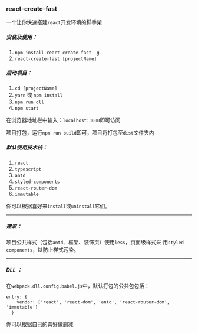 ### react-create-fast

一个让你快速搭建`react`开发环境的脚手架

##### 安装及使用：

1. `npm install react-create-fast -g`
2. `react-create-fast [projectName]`

##### 启动项目：

1. `cd [projectName]`
2. `yarn` 或 `npm install`
3. `npm run dll`
4. `npm start`

在浏览器地址栏中输入：`localhost:3000`即可访问

项目打包，运行`npm run build`即可，项目将打包至`dist`文件夹内

##### 默认使用技术栈：

1. `react`
2. `typescript`
3. `antd`
4. `styled-components`
5. `react-router-dom`
6. `immutable`

你可以根据喜好来`install`或`uninstall`它们。

---

##### 建议：

项目公共样式（包括`antd`、框架、装饰页）使用`less`，页面级样式采
用`styled-components`，以防止样式污染。

---

##### DLL ：

在`webpack.dll.config.babel.js`中，默认打包的公共包包括：

```
entry: {
    vendor: ['react', 'react-dom', 'antd', 'react-router-dom', 'immutable']
  }
```

你可以根据自己的喜好做删减
